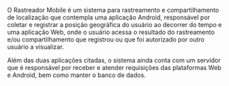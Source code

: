 O Rastreador Mobile é um sistema para rastreamento e compartilhamento de localização que contempla uma aplicação Android, responsável por coletar e registrar a posição geográfica do usuário ao decorrer do tempo e uma aplicação Web, onde o usuário acessa o resultado do rastreamento e/ou compartilhamento que registrou ou que foi autorizado por outro usuário a visualizar.

Além das duas aplicações citadas, o sistema ainda conta com um servidor que é responsável por receber e atender requisições das plataformas Web e Android, bem como manter o banco de dados.